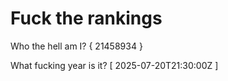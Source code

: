 # Fuck the rankings

Who the hell am I?
{ 21458934 }

What fucking year is it?
[ 2025-07-20T21:30:00Z ]
